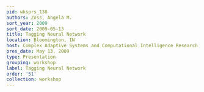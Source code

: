 ```yaml
---
pid: wksprs_138
authors: Zoss, Angela M.
sort_year: 2009
sort_date: 2009-05-13
title: Tagging Neural Network
location: Bloomington, IN
host: Complex Adaptive Systems and Computational Intelligence Research Group
pres_date: May 13, 2009
type: Presentation
grouping: workshop
label: Tagging Neural Network
order: '51'
collection: workshop
---
```

